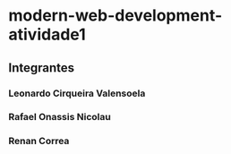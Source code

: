 # modern-web-development-atividade1

## Integrantes
### Leonardo Cirqueira Valensoela
### Rafael Onassis Nicolau
### Renan Correa
